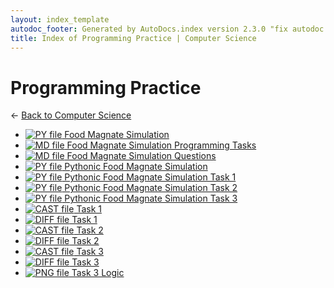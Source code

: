 ```yaml
---
layout: index_template
autodoc_footer: Generated by AutoDocs.index version 2.3.0 "fix autodoc failing if it already deleted the folders" ⓒ Starwort, 2020
title: Index of Programming Practice | Computer Science
---
```


# **Programming Practice**

← [Back to Computer Science](..)

- [![PY file](https://img.icons8.com/windows/512/03dac6/py.png) Food Magnate Simulation](./programming_practice/food_magnate_simulation.py)
- [![MD file](https://img.icons8.com/windows/512/03dac6/regular-document.png) Food Magnate Simulation Programming Tasks](./programming_practice/food_magnate_simulation_programming_tasks.html)
- [![MD file](https://img.icons8.com/windows/512/03dac6/regular-document.png) Food Magnate Simulation Questions](./programming_practice/food_magnate_simulation_questions.html)
- [![PY file](https://img.icons8.com/windows/512/03dac6/py.png) Pythonic Food Magnate Simulation](./programming_practice/pythonic_food_magnate_simulation.py)
- [![PY file](https://img.icons8.com/windows/512/03dac6/py.png) Pythonic Food Magnate Simulation Task 1](./programming_practice/pythonic_food_magnate_simulation_task_1.py)
- [![PY file](https://img.icons8.com/windows/512/03dac6/py.png) Pythonic Food Magnate Simulation Task 2](./programming_practice/pythonic_food_magnate_simulation_task_2.py)
- [![PY file](https://img.icons8.com/windows/512/03dac6/py.png) Pythonic Food Magnate Simulation Task 3](./programming_practice/pythonic_food_magnate_simulation_task_3.py)
- [![CAST file](https://img.icons8.com/windows/512/03dac6/important-file.png) Task 1](./programming_practice/task_1.cast)
- [![DIFF file](https://img.icons8.com/windows/512/03dac6/important-file.png) Task 1](./programming_practice/task_1.diff)
- [![CAST file](https://img.icons8.com/windows/512/03dac6/important-file.png) Task 2](./programming_practice/task_2.cast)
- [![DIFF file](https://img.icons8.com/windows/512/03dac6/important-file.png) Task 2](./programming_practice/task_2.diff)
- [![CAST file](https://img.icons8.com/windows/512/03dac6/important-file.png) Task 3](./programming_practice/task_3.cast)
- [![DIFF file](https://img.icons8.com/windows/512/03dac6/important-file.png) Task 3](./programming_practice/task_3.diff)
- [![PNG file](https://img.icons8.com/windows/512/03dac6/image-document.png) Task 3 Logic](./programming_practice/task_3_logic.png)
